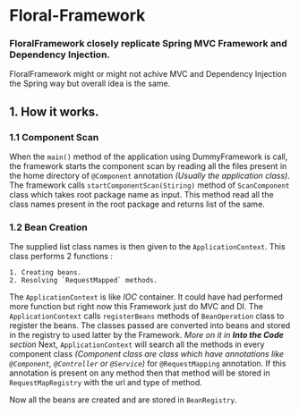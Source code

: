 # Floral-Framework
### FloralFramework closely replicate Spring MVC Framework and Dependency Injection.

FloralFramework might or might not achive MVC and Dependency Injection the Spring way but overall idea is the same. 

## 1. How it works.

### 1.1 Component Scan
When the `main()` method of the application using DummyFramework is call, the framework starts the component scan by reading all the files present in the home directory of `@Component` annotation *(Usually the application class)*. The framework calls `startComponentScan(Stiring)` method of `ScanComponent` class which takes root package name as input.
This method read all the class names  present in the root package and returns list of the same.

### 1.2 Bean Creation
The supplied list class names is then given to the `ApplicationContext`. This class performs 2 functions :

    1. Creating beans.
    2. Resolving `RequestMapped` methods.

The `ApplicationContext` is like *IOC* container. It could have had performed more function but right now this Framework just do MVC and DI.
The `ApplicationContext` calls `registerBeans` methods of `BeanOperation` class to register the beans. The classes passed are converted into beans and stored in the registry to used latter by the Framework. *More on it in **Into the Code** section*
Next, `ApplicationContext` will search all the methods in every component class *(Component class are class which have annotations like `@Component`, `@Controller` or `@Service`)* for `@RequestMapping` annotation. If this annotation is present on any method then that method will be stored in `RequestMapRegistry` with the url and type of method.

Now all the beans are created and are stored in `BeanRegistry`.

